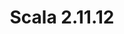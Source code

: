 ---
title: Scala 2.11.12
start: 09 November 2017
layout: downloadpage
release_version: 2.11.12
release_date: "November 09, 2017"
show_resources: "true"
permalink: /download/2.11.12.html
requirements: "This Scala software distribution can be installed on any Unix-like or Windows system. It requires the Java runtime version 1.6 or later, which can be downloaded <a href='http://www.java.com/'>here</a>."
resources: [
  ["-main-unixsys", "scala-2.11.12.tgz", "https://downloads.lightbend.com/scala/2.11.12/scala-2.11.12.tgz", "Mac OS X, Unix, Cygwin", "27.77M"],
  ["-main-windows", "scala-2.11.12.msi", "https://downloads.lightbend.com/scala/2.11.12/scala-2.11.12.msi", "Windows (msi installer)", "109.82M"],
  ["-non-main-sys", "scala-2.11.12.zip", "https://downloads.lightbend.com/scala/2.11.12/scala-2.11.12.zip", "Windows", "27.82M"],
  ["-non-main-sys", "scala-2.11.12.deb", "https://downloads.lightbend.com/scala/2.11.12/scala-2.11.12.deb", "Debian", "76.44M"],
  ["-non-main-sys", "scala-2.11.12.rpm", "https://downloads.lightbend.com/scala/2.11.12/scala-2.11.12.rpm", "RPM package", "108.60M"],
  ["-non-main-sys", "scala-docs-2.11.12.txz", "https://downloads.lightbend.com/scala/2.11.12/scala-docs-2.11.12.txz", "API docs", "46.17M"],
  ["-non-main-sys", "scala-docs-2.11.12.zip", "https://downloads.lightbend.com/scala/2.11.12/scala-docs-2.11.12.zip", "API docs", "84.26M"],
  ["-non-main-sys", "scala-sources-2.11.12.tar.gz", "https://github.com/scala/scala/archive/v2.11.12.tar.gz", "Sources", ""]
]
---